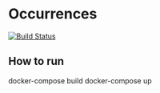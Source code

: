 # Occurrences
[![Build Status](https://travis-ci.com/pm-coelho/occurrences.svg?branch=feature-dev)](https://travis-ci.com/pm-coelho/occurrences)

## How to run
docker-compose build
docker-compose up
